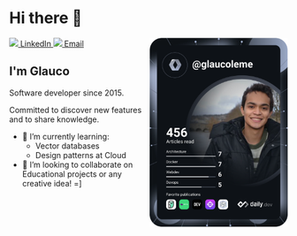 # Hi there 👋

<div align="left">
  <a href="https://www.linkedin.com/in/lemeglauco">
    <img
      src="https://i.sstatic.net/gVE0j.png"
    />
    LinkedIn
  </a>
  <a href="mailto:glaucooleme@gmail.com">
    <img
      width="18"
      src="https://i.imgur.com/4lw0nf1.png"
    />
    Email
  </a>

  <a href="https://api.daily.dev/get?r=glaucoleme" target="_blank">
    <img
      width="250"
      align="right"
      src="https://github.com/glaucoleme/glaucoleme/blob/main/devcard.svg"
    />
  </a>
</div>

## I'm Glauco
Software developer since 2015.

Committed to discover new features and to share knowledge.

- 🌱 I’m currently learning:
  -  Vector databases
  -  Design patterns at Cloud
- 👯 I’m looking to collaborate on Educational projects or any creative idea! =]

<!-- ![Metrics](https://raw.githubusercontent.com/glaucoleme/glaucoleme/main/github-metrics.svg)



**glaucoleme/glaucoleme** is a ✨ _special_ ✨ repository because its `README.md` (this file) appears on your GitHub profile.

Here are some ideas to get you started:

- 🔭 I’m currently working on ...
- 🌱 I’m currently learning ...
- 👯 I’m looking to collaborate on ...
- 🤔 I’m looking for help with ...
- 💬 Ask me about ...
- 📫 How to reach me: ...
- 😄 Pronouns: ...
- ⚡ Fun fact: ...
-->
